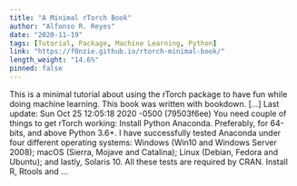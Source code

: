 ```yaml
---
title: "A Minimal rTorch Book"
author: "Alfonso R. Reyes"
date: "2020-11-19"
tags: [Tutorial, Package, Machine Learning, Python]
link: "https://f0nzie.github.io/rtorch-minimal-book/"
length_weight: "14.6%"
pinned: false
---
```


This is a minimal tutorial about using the rTorch package to have fun while doing machine learning. This book was written with bookdown. [...] Last update: Sun Oct 25 12:05:18 2020 -0500 (79503f6ee) You need couple of things to get rTorch working: Install Python Anaconda. Preferably, for 64-bits, and above Python 3.6+. I have successfully tested Anaconda under four different operating systems: Windows (Win10 and Windows Server 2008); macOS (Sierra, Mojave and Catalina); Linux (Debian, Fedora and Ubuntu); and lastly, Solaris 10. All these tests are required by CRAN. Install R, Rtools and ...
